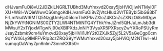 dHJvamFuOi8vU2JDZklLNGRLTUBhd3MuYmxvd20xay5jbHViOjIwNTMyI0FXU+W8l+WQieWwvOS6mgoKdHJvamFuOi8vZjVtcHlud3VrTEBybi5ibG93bTFrLmNsdWI6MTQ5NzgjUmFja05lcmTlnKPkvZXloZ4KCnZsZXNzOi8vMDgwNjZkYWYtNGNlMS00ZTY2LWI4NTMtNTQ4YThkYmJjZmI5QHJuLmJsb3dtMWsuY2x1YjoxMTgwNj90eXBlPXdzJnNlY3VyaXR5PXRscyZwYXRoPSUyRmJsayZzbmk9cm4uYmxvd20xay5jbHViI1JhY2tOZXJk5Zyj5L2V5aGeCgp0cm9qYW46Ly9IMFFVRlp3czZRQG9yYWMuYmxvd20xay5jbHViOjM2NTIwI+eUsumqqOaWhy7pn6nlm73mmKXlt50=
